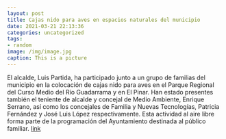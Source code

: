 ```yaml
---
layout: post
title: Cajas nido para aves en espacios naturales del municipio
date: 2021-03-21 22:13:36
categories: uncategorized
tags:
- random
image: /img/image.jpg
caption: This is a picture
---
```

El alcalde, Luis Partida, ha participado junto a un grupo de familias del municipio en la colocación de cajas nido para aves en el Parque Regional del Curso Medio del Río Guadarrama y en El Pinar. Han estado presentes también el teniente de alcalde y concejal de Medio Ambiente, Enrique Serrano, así como los concejales de Familia y Nuevas Tecnologías, Patricia Fernández y José Luis López respectivamente. Esta actividad al aire libre forma parte de la programación del Ayuntamiento destinada al público familiar.  [link](https://www.ayto-villacanada.es/tu-ayuntamiento/cajas-nido-para-aves-en-espacios-naturales-del-municipio/)
